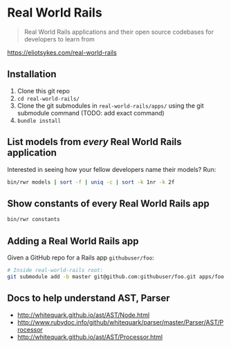 # Real World Rails

> Real World Rails applications and their open source codebases for developers to learn from

https://eliotsykes.com/real-world-rails

## Installation

1. Clone this git repo
2. `cd real-world-rails/`
3. Clone the git submodules in `real-world-rails/apps/` using the git submodule command (TODO: add exact command)
4. `bundle install`


## List models from *every* Real World Rails application

Interested in seeing how your fellow developers name their models? Run:

```bash
bin/rwr models | sort -f | uniq -c | sort -k 1nr -k 2f
```

## Show constants of every Real World Rails app

```bash
bin/rwr constants
```

## Adding a Real World Rails app

Given a GitHub repo for a Rails app `githubuser/foo`:

```bash
# Inside real-world-rails root:
git submodule add -b master git@github.com:githubuser/foo.git apps/foo
```


## Docs to help understand AST, Parser

- http://whitequark.github.io/ast/AST/Node.html
- http://www.rubydoc.info/github/whitequark/parser/master/Parser/AST/Processor
- http://whitequark.github.io/ast/AST/Processor.html

